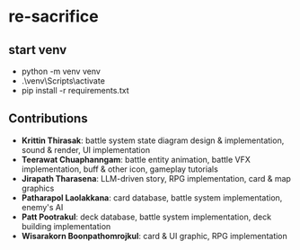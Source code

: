 # re-sacrifice


## start venv
- python -m venv venv
- .\venv\Scripts\activate
- pip install -r requirements.txt

## Contributions
- **Krittin Thirasak**: battle system state diagram design & implementation, sound & render, UI implementation
- **Teerawat Chuaphanngam**: battle entity animation, battle VFX implementation, buff & other icon, gameplay tutorials
- **Jirapath Tharasena**: LLM-driven story, RPG implementation, card & map graphics
- **Patharapol Laolakkana**: card database, battle system implementation, enemy's AI
- **Patt Pootrakul**: deck database, battle system implementation, deck building implementation
- **Wisarakorn Boonpathomrojkul**: card & UI graphic, RPG implementation
